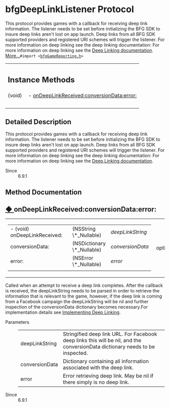 # bfgDeepLinkListener Protocol 

<div class="contents">This protocol provides games with a callback for receiving deep link information. The listener needs to be set before initializing the BFG SDK to insure deep links aren't lost on app launch. Deep links from all BFG SDK supported providers and registered URI schemes will trigger the listener. For more information on deep linking see the deep linking documentation: For more information on deep linking see the <a href="https://developer.bigfishgames.com/ios_v6_9_html/reference_deep_linking.html">Deep Linking documentation</a>.    <a href="protocolbfg_deep_link_listener-p.html#details">More...</a><code>#import &lt;<a class="el" href="bfg_game_reporting_8h_source.html">bfgGameReporting.h</a>&gt;</code><table class="memberdecls"><tr class="heading"><td colspan="2"><h2 class="groupheader"><a id="pub-methods" name="pub-methods"></a> Instance Methods</h2></td></tr><tr class="memitem:a3c3db8952d5f0da9ff750131d6ffcffd"><td class="memItemLeft" align="right" valign="top">(void)&#160;</td><td class="memItemRight" valign="bottom">- <a class="el" href="protocolbfg_deep_link_listener-p.html#a3c3db8952d5f0da9ff750131d6ffcffd">onDeepLinkReceived:conversionData:error:</a></td></tr><tr class="separator:a3c3db8952d5f0da9ff750131d6ffcffd"><td class="memSeparator" colspan="2">&#160;</td></tr></table><a name="details" id="details"></a><h2 class="groupheader">Detailed Description</h2><div class="textblock">This protocol provides games with a callback for receiving deep link information. The listener needs to be set before initializing the BFG SDK to insure deep links aren't lost on app launch. Deep links from all BFG SDK supported providers and registered URI schemes will trigger the listener. For more information on deep linking see the deep linking documentation: For more information on deep linking see the <a href="https://developer.bigfishgames.com/ios_v6_9_html/reference_deep_linking.html">Deep Linking documentation</a>. <dl class="section since"><dt>Since</dt><dd>6.9.1 </dd></dl></div><h2 class="groupheader">Method Documentation</h2><a id="a3c3db8952d5f0da9ff750131d6ffcffd" name="a3c3db8952d5f0da9ff750131d6ffcffd"></a><h2 class="memtitle"><span class="permalink"><a href="#a3c3db8952d5f0da9ff750131d6ffcffd">&#9670;&nbsp;</a></span>onDeepLinkReceived:conversionData:error:</h2><div class="memitem"><div class="memproto"><table class="mlabels"><tr><td class="mlabels-left"><table class="memname"><tr><td class="memname">- (void) onDeepLinkReceived: </td><td></td><td class="paramtype">(NSString \*_Nullable)&#160;</td><td class="paramname"><em>deepLinkString</em></td></tr><tr><td class="paramkey">conversionData:</td><td></td><td class="paramtype">(NSDictionary \*_Nullable)&#160;</td><td class="paramname"><em>conversionData</em></td></tr><tr><td class="paramkey">error:</td><td></td><td class="paramtype">(NSError \*_Nullable)&#160;</td><td class="paramname"><em>error</em>&#160;</td></tr><tr><td></td><td></td><td></td><td></td></tr></table></td><td class="mlabels-right"><span class="mlabels"><span class="mlabel">optional</span></span></td></tr></table></div><div class="memdoc">Called when an attempt to receive a deep link completes. After the callback is received, the deepLinkString needs to be parsed in order to retrieve the information that is relevant to the game, however, if the deep link is coming from a Facebook campaign the deepLinkString will be nil and further inspection of the conversionData dictionary becomes necessary.For implementation details see <a href="https://developer.bigfishgames.com/ios_v6_9_html/reference_deep_linking.html#deeplinkImplement">Implementing Deep Linking</a>.<dl class="params"><dt>Parameters</dt><dd><table class="params"><tr><td class="paramname">deepLinkString</td><td>Stringified deep link URL. For Facebook deep links this will be nil, and the conversionData dictionary needs to be inspected. </td></tr><tr><td class="paramname">conversionData</td><td>Dictionary containing all information associated with the deep link. </td></tr><tr><td class="paramname">error</td><td>Error retrieving deep link. May be nil if there simply is no deep link.</td></tr></table></dd></dl><dl class="section since"><dt>Since</dt><dd>6.9.1 </dd></dl></div></div></div> 
